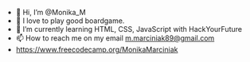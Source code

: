 - 👋 Hi, I’m @Monika_M
- 👀 I love to play good boardgame.  
- 🌱 I’m currently learning HTML, CSS, JavaScript with HackYourFuture
- 📫 How to reach me on my email m.marciniak89@gmail.com
- https://www.freecodecamp.org/MonikaMarciniak 

<!---
notacreativename/notacreativename is a ✨ special ✨ repository because its `README.md` (this file) appears on your GitHub profile.
You can click the Preview link to take a look at your changes.
--->
